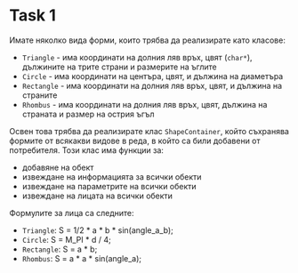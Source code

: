 # Task 1
Имате няколко вида форми, които трябва да реализирате като класове:
- `Triangle` - има координати на долния ляв връх, цвят (`char*`), дължините на трите страни и размерите на ъглите
- `Circle` - има координати на центъра, цвят, и дължина на диаметъра
- `Rectangle` - има координати на долния ляв връх, цвят, и дължина на страните
- `Rhombus` - има координати на долния ляв връх, цвят, дължина на страната и размер на острия ъгъл

Освен това трябва да реализирате клас `ShapeContainer`, който съхранява формите от всякакви видове в реда, в който са били добавени от потребителя. Този клас има функции за:
- добавяне на обект 
- извеждане на информацията за всички обекти
- извеждане на параметрите на всички обекти
- извеждане на лицата на всички обекти

Формулите за лица са следните:
- `Triangle`: S = 1/2 * a * b * sin(angle_a_b);
- `Circle`: S = M_PI * d / 4;
- `Rectangle`: S = a * b;
- `Rhombus`: S = a * a * sin(angle_a);